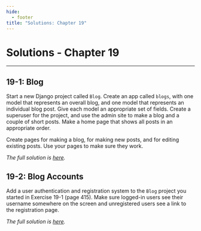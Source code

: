 ```yaml
---
hide:
  - footer
title: "Solutions: Chapter 19"
---
```


# Solutions - Chapter 19

---

## 19-1: Blog

Start a new Django project called `Blog`. Create an app called `blogs`, with one model that represents an overall blog, and one model that represents an individual blog post. Give each model an appropriate set of fields. Create a superuser for the project, and use the admin site to make a blog and a couple of short posts. Make a home page that shows all posts in an appropriate order.

Create pages for making a blog, for making new posts, and for editing existing posts. Use your pages to make sure they work.

*The full solution is [here](https://github.com/ehmatthes/pcc_3e/tree/main/solution_files/chapter_19/ex_19_1_blog).*

## 19-2: Blog Accounts

Add a user authentication and registration system to the `Blog` project you started in Exercise 19-1 (page 415). Make sure logged-in users see their username somewhere on the screen and unregistered users see a link to the registration page.

*The full solution is [here](https://github.com/ehmatthes/pcc_3e/tree/main/solution_files/chapter_19/ex_19_2_blog_accounts).*